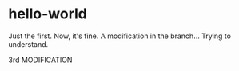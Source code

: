 hello-world
===========

Just the first. Now, it's fine.
A modification in the branch...
Trying to understand.

3rd MODIFICATION
